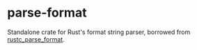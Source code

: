 # parse-format

Standalone crate for Rust's format string parser, borrowed from
[rustc_parse_format](https://github.com/rust-lang/rust/tree/master/compiler/rustc_parse_format).
